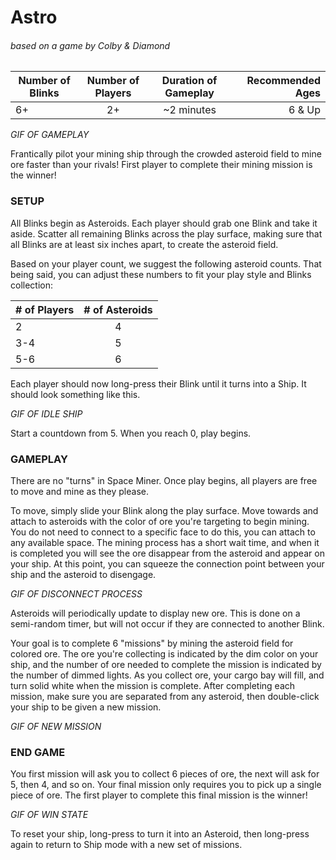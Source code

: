 # Astro
###### based on a game by Colby & Diamond

| Number of Blinks | Number of Players | Duration of Gameplay | Recommended Ages |
|------------------|:-----------------:|:--------------------:|-----------------:|
| 6+               | 2+                |  ~2 minutes          | 6 & Up           |

_GIF OF GAMEPLAY_

Frantically pilot your mining ship through the crowded asteroid field to mine ore faster than your rivals! First player to complete their mining mission is the winner!

### SETUP

All Blinks begin as Asteroids. Each player should grab one Blink and take it aside. Scatter all remaining Blinks across the play surface, making sure that all Blinks are at least six inches apart, to create the asteroid field.

Based on your player count, we suggest the following asteroid counts. That being said, you can adjust these numbers to fit your play style and Blinks collection:

| # of Players | # of Asteroids |
|--------------|:--------------:|
| 2   | 4 |
| 3-4 | 5 |
| 5-6 | 6 |

Each player should now long-press their Blink until it turns into a Ship. It should look something like this.

_GIF OF IDLE SHIP_

Start a countdown from 5. When you reach 0, play begins.

### GAMEPLAY

There are no "turns" in Space Miner. Once play begins, all players are free to move and mine as they please.

To move, simply slide your Blink along the play surface. Move towards and attach to asteroids with the color of ore you're targeting to begin mining. You do not need to connect to a specific face to do this, you can attach to any available space. The mining process has a short wait time, and when it is completed you will see the ore disappear from the asteroid and appear on your ship. At this point, you can squeeze the connection point between your ship and the asteroid to disengage.

_GIF OF DISCONNECT PROCESS_

Asteroids will periodically update to display new ore. This is done on a semi-random timer, but will not occur if they are connected to another Blink. 

Your goal is to complete 6 "missions" by mining the asteroid field for colored ore. The ore you're collecting is indicated by the dim color on your ship, and the number of ore needed to complete the mission is indicated by the number of dimmed lights. As you collect ore, your cargo bay will fill, and turn solid white when the mission is complete. After completing each mission, make sure you are separated from any asteroid, then double-click your ship to be given a new mission.

_GIF OF NEW MISSION_

### END GAME

You first mission will ask you to collect 6 pieces of ore, the next will ask for 5, then 4, and so on. Your final mission only requires you to pick up a single piece of ore. The first player to complete this final mission is the winner!

_GIF OF WIN STATE_

To reset your ship, long-press to turn it into an Asteroid, then long-press again to return to Ship mode with a new set of missions.


